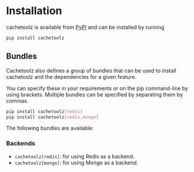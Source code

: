 # Installation
cachetoolz is available from [PyPI](https://pypi.org/project/cachetoolz/) and can be installed by running

```bash
pip install cachetoolz
```

## Bundles

Cachetoolz also defines a group of bundles that can be used to install cachetoolz and the dependencies for a given feature.

You can specify these in your requirements or on the pip command-line by using brackets. Multiple bundles can be specified by separating them by commas.
```bash
pip install cachetoolz[redis]
pip install cachetoolz[redis,mongo]
```

The following bundles are available:

### Backends
* `cachetoolz[redis]`: for using Redis as a backend.
* `cachetoolz[mongo]`: for using Mongo as a backend.
